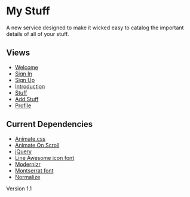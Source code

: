 # My Stuff
A new service designed to make it wicked easy to catalog the important details of all of your stuff.

## Views
- [Welcome](https://cdfournier.github.io/my-stuff/views/welcome/index.html)
- [Sign In](https://cdfournier.github.io/my-stuff/views/sign-in/index.html)
- [Sign Up](https://cdfournier.github.io/my-stuff/views/sign-up/index.html)
- [Introduction](https://cdfournier.github.io/my-stuff/views/introduction/index.html)
- [Stuff](https://cdfournier.github.io/my-stuff/views/stuff/index.html)
- [Add Stuff](https://cdfournier.github.io/my-stuff/views/add-stuff/index.html)
- [Profile](https://cdfournier.github.io/my-stuff/views/profile/index.html)

## Current Dependencies
- [Animate.css](https://daneden.github.io/animate.css/)
- [Animate On Scroll](https://github.com/michalsnik/aos/tree/v2)
- [jQuery](https://ajax.googleapis.com/ajax/libs/jquery/3.3.1/jquery.min.js)
- [Line Awesome icon font](https://maxcdn.icons8.com/fonts/line-awesome/1.1/css/line-awesome.min.css)
- [Modernizr](https://cdnjs.cloudflare.com/ajax/libs/modernizr/2.8.3/modernizr.min.js)
- [Montserrat font](https://fonts.googleapis.com/css?family=Montserrat:300,400,500,600,700)
- [Normalize](https://cdnjs.cloudflare.com/ajax/libs/normalize/8.0.0/normalize.min.css)

Version 1.1